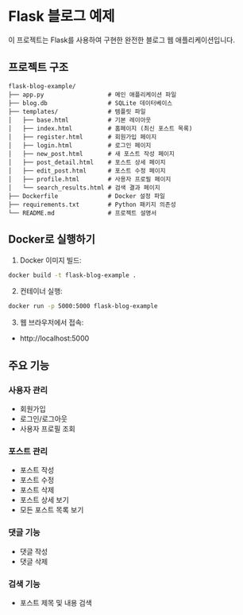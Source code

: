 # Flask 블로그 예제

이 프로젝트는 Flask를 사용하여 구현한 완전한 블로그 웹 애플리케이션입니다.

## 프로젝트 구조

```
flask-blog-example/
├── app.py                  # 메인 애플리케이션 파일
├── blog.db                 # SQLite 데이터베이스
├── templates/              # 템플릿 파일
│   ├── base.html           # 기본 레이아웃
│   ├── index.html          # 홈페이지 (최신 포스트 목록)
│   ├── register.html       # 회원가입 페이지
│   ├── login.html          # 로그인 페이지
│   ├── new_post.html       # 새 포스트 작성 페이지
│   ├── post_detail.html    # 포스트 상세 페이지
│   ├── edit_post.html      # 포스트 수정 페이지
│   ├── profile.html        # 사용자 프로필 페이지
│   └── search_results.html # 검색 결과 페이지
├── Dockerfile              # Docker 설정 파일
├── requirements.txt        # Python 패키지 의존성
└── README.md               # 프로젝트 설명서
```

## Docker로 실행하기

1. Docker 이미지 빌드:
```bash
docker build -t flask-blog-example .
```

2. 컨테이너 실행:
```bash
docker run -p 5000:5000 flask-blog-example
```

3. 웹 브라우저에서 접속:
- http://localhost:5000

## 주요 기능

### 사용자 관리
- 회원가입
- 로그인/로그아웃
- 사용자 프로필 조회

### 포스트 관리
- 포스트 작성
- 포스트 수정
- 포스트 삭제
- 포스트 상세 보기
- 모든 포스트 목록 보기

### 댓글 기능
- 댓글 작성
- 댓글 삭제

### 검색 기능
- 포스트 제목 및 내용 검색 